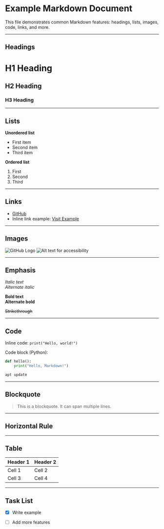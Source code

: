 <!--
    title: Markdown Example
    url: #tags=home&page=example
    tags: [home,linux]
-->


# Example Markdown Document

This file demonstrates common Markdown features: headings, lists, images, code, links, and more.

---

## Headings

# H1 Heading
## H2 Heading
### H3 Heading

---

## Lists

**Unordered list**
- First item
- Second item
- Third item

**Ordered list**
1. First
2. Second
3. Third

---

## Links

- [GitHub](https://github.com/)
- Inline link example: [Visit Example](https://example.com)

---

## Images

![GitHub Logo](https://github.githubassets.com/images/modules/logos_page/GitHub-Mark.png)
![Alt text for accessibility](https://placekitten.com/200/300)

---

## Emphasis

*Italic text*  
_Alternate italic_

**Bold text**  
__Alternate bold__

~~Strikethrough~~

---

## Code

Inline code: `print("Hello, world!")`

Code block (Python):

```python
def hello():
    print("Hello, Markdown!")
```

```bash
apt update
```

---

## Blockquote

> This is a blockquote.
> It can span multiple lines.

---

## Horizontal Rule

---

## Table

| Header 1 | Header 2 |
|----------|----------|
| Cell 1   | Cell 2   |
| Cell 3   | Cell 4   |

---

## Task List

- [x] Write example
- [ ] Add more features

